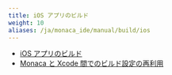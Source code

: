```yaml
---
title: iOS アプリのビルド
weight: 10
aliases: /ja/monaca_ide/manual/build/ios
---
```


- [iOS アプリのビルド](build_ios)
- [Monaca と Xcode 間でのビルド設定の再利用](import_export)

